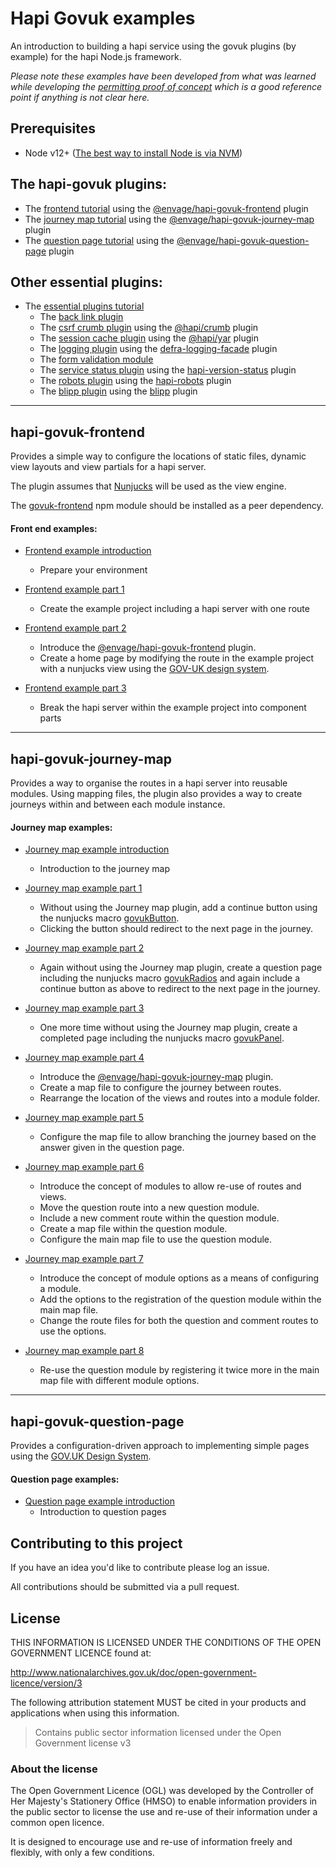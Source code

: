 # Hapi Govuk examples

An introduction to building a hapi service using the govuk plugins (by example) for the hapi Node.js framework.

_Please note these examples have been developed from what was learned while developing the [permitting proof of concept](https://github.com/DEFRA/permit-poc) which is a good reference point if anything is not clear here._

## Prerequisites
- Node v12+ ([The best way to install Node is via NVM](https://github.com/nvm-sh/nvm))


## The hapi-govuk plugins:
- The [frontend tutorial](#hapi-govuk-frontend) using the [@envage/hapi-govuk-frontend](https://www.npmjs.com/package/@envage/hapi-govuk-frontend) plugin
- The [journey map tutorial](#hapi-govuk-journey-map) using the [@envage/hapi-govuk-journey-map](https://www.npmjs.com/package/@envage/hapi-govuk-journey-map) plugin
- The [question page tutorial](#hapi-govuk-question-page) using the [@envage/hapi-govuk-question-page](https://www.npmjs.com/package/@envage/hapi-govuk-question-page) plugin


## Other essential plugins:
- The [essential plugins tutorial](./essential-plugin-examples/README.md)
    - The [back link plugin](./essential-plugin-examples/back-link-example/README.md)
    - The [csrf crumb plugin](./essential-plugin-examples/csrf-crumb-example/README.md) using the [@hapi/crumb](https://www.npmjs.com/package/@hapi/crumb) plugin
    - The [session cache plugin](./essential-plugin-examples/session-cache-example/README.md) using the [@hapi/yar](https://www.npmjs.com/package/@hapi/yar) plugin
    - The [logging plugin](./essential-plugin-examples/logging-example/README.md) using the [defra-logging-facade](https://github.com/DEFRA/defra-logging-facade) plugin
    - The [form validation module](./essential-plugin-examples/form-validation-example/README.md)
    - The [service status plugin](./essential-plugin-examples/service-status-example/README.md) using the [hapi-version-status](https://www.npmjs.com/package/hapi-version-status) plugin
    - The [robots plugin](./essential-plugin-examples/robots-example/README.md) using the [hapi-robots](https://www.npmjs.com/package/hapi-robots) plugin
    - The [blipp plugin](./essential-plugin-examples/blipp-example/README.md) using the [blipp](https://www.npmjs.com/package/blipp) plugin

--------------------------------

## hapi-govuk-frontend

Provides a simple way to configure the locations of static files, dynamic view layouts and view partials for a hapi server.

The plugin assumes that [Nunjucks](https://mozilla.github.io/nunjucks/) will be used as the view engine.

The [govuk-frontend](https://github.com/alphagov/govuk-frontend) npm module should be installed as a peer dependency.

#### Front end examples:
- [Frontend example introduction](./front-end-examples/README.md)
  - Prepare your environment

- [Frontend example part 1](./front-end-examples/frontend-example-1/README.md)
  - Create the example project including a hapi server with one route

- [Frontend example part 2](./front-end-examples/frontend-example-2/README.md)
  - Introduce the [@envage/hapi-govuk-frontend](https://www.npmjs.com/package/@envage/hapi-govuk-frontend) plugin.
  - Create a home page by modifying the route in the example project with a nunjucks view using the [GOV-UK design system](https://design-system.service.gov.uk/).

- [Frontend example part 3](./front-end-examples/frontend-example-3/README.md)
  - Break the hapi server within the example project into component parts

--------------------------------

## hapi-govuk-journey-map

Provides a way to organise the routes in a hapi server into reusable modules.
Using mapping files, the plugin also provides a way to create journeys within and between each module instance.

#### Journey map examples:
- [Journey map example introduction](./journey-map-examples/README.md)
  - Introduction to the journey map

- [Journey map example part 1](./journey-map-examples/journey-map-example-1/README.md)
  - Without using the Journey map plugin, add a continue button using the nunjucks macro [govukButton](https://design-system.service.gov.uk/components/button/).
  - Clicking the button should redirect to the next page in the journey.

- [Journey map example part 2](./journey-map-examples/journey-map-example-2/README.md)
  - Again without using the Journey map plugin, create a question page including the nunjucks macro [govukRadios](https://design-system.service.gov.uk/components/radios/) and again include a continue button as above to redirect to the next page in the journey.

- [Journey map example part 3](./journey-map-examples/journey-map-example-3/README.md)
  - One more time without using the Journey map plugin, create a completed page including the nunjucks macro [govukPanel](https://design-system.service.gov.uk/components/panel/).

- [Journey map example part 4](./journey-map-examples/journey-map-example-4/README.md)
  - Introduce the [@envage/hapi-govuk-journey-map](https://www.npmjs.com/package/@envage/hapi-govuk-journey-map) plugin.
  - Create a map file to configure the journey between routes.
  - Rearrange the location of the views and routes into a module folder.

- [Journey map example part 5](./journey-map-examples/journey-map-example-5/README.md)
  - Configure the map file to allow branching the journey based on the answer given in the question page.

- [Journey map example part 6](./journey-map-examples/journey-map-example-6/README.md)
  - Introduce the concept of modules to allow re-use of routes and views.
  - Move the question route into a new question module.
  - Include a new comment route within the question module.
  - Create a map file within the question module.
  - Configure the main map file to use the question module.

- [Journey map example part 7](./journey-map-examples/journey-map-example-7/README.md)
  - Introduce the concept of module options as a means of configuring a module.
  - Add the options to the registration of the question module within the main map file.
  - Change the route files for both the question and comment routes to use the options.

- [Journey map example part 8](./journey-map-examples/journey-map-example-8/README.md)
  - Re-use the question module by registering it twice more in the main map file with different module options.

--------------------------------

## hapi-govuk-question-page

Provides a configuration-driven approach to implementing simple pages using the [GOV.UK Design System](https://design-system.service.gov.uk/).

#### Question page examples:
- [Question page example introduction](./question-page-examples/README.md)
  - Introduction to question pages

## Contributing to this project

If you have an idea you'd like to contribute please log an issue.

All contributions should be submitted via a pull request.

## License

THIS INFORMATION IS LICENSED UNDER THE CONDITIONS OF THE OPEN GOVERNMENT LICENCE found at:

<http://www.nationalarchives.gov.uk/doc/open-government-licence/version/3>

The following attribution statement MUST be cited in your products and applications when using this information.

> Contains public sector information licensed under the Open Government license v3

### About the license

The Open Government Licence (OGL) was developed by the Controller of Her Majesty's Stationery Office (HMSO) to enable information providers in the public sector to license the use and re-use of their information under a common open licence.

It is designed to encourage use and re-use of information freely and flexibly, with only a few conditions.

